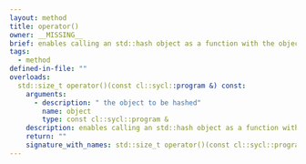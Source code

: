 ```yaml
---
layout: method
title: operator()
owner: __MISSING__
brief: enables calling an std::hash object as a function with the object to be hashed as a parameter
tags:
  - method
defined-in-file: ""
overloads:
  std::size_t operator()(const cl::sycl::program &) const:
    arguments:
      - description: " the object to be hashed"
        name: object
        type: const cl::sycl::program &
    description: enables calling an std::hash object as a function with the object to be hashed as a parameter
    return: ""
    signature_with_names: std::size_t operator()(const cl::sycl::program & object) const
---
```

